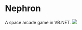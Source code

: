 # Nephron
A space arcade game in VB.NET.
![](https://www.dropbox.com/s/zg2uwth2w6835xt/screenshot.png?dl=1)
